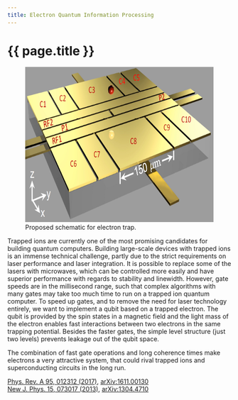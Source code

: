 ```yaml
---
title: Electron Quantum Information Processing
---
```


# {{ page.title }}

<figure>
    <img src="/research/electron-trap/Trap.png" alt="Electron trap" height="350" />
    <figcaption>
        Proposed schematic for electron trap.
    </figcaption>
</figure>

Trapped ions are currently one of the most promising candidates for
building quantum computers. Building large-scale devices with trapped
ions is an immense technical challenge, partly due to the strict
requirements on laser performance and laser integration. It is possible
to replace some of the lasers with microwaves, which can be controlled
more easily and have superior performance with regards to stability and
linewidth. However, gate speeds are in the millisecond range, such that
complex algorithms with many gates may take too much time to run on a
trapped ion quantum computer.
To speed up gates, and to remove the need for laser technology entirely,
we want to implement a qubit based on a trapped electron. The qubit is
provided by the spin states in a magnetic field and the light mass of
the electron enables fast interactions between two electrons in the same
trapping potential. Besides the faster gates, the simple level structure
(just two levels) prevents leakage out of the qubit space.

The combination of fast gate operations and long coherence times make
electrons a very attractive system, that could rival trapped ions and
superconducting circuits in the long run.

[Phys. Rev. A 95, 012312 (2017)](https://journals.aps.org/pra/abstract/10.1103/PhysRevA.95.012312), [arXiv:1611.00130](https://arxiv.org/abs/1611.00130)  
[New J. Phys. 15, 073017 (2013)](https://iopscience.iop.org/1367-2630/15/7/073017/), [arXiv:1304.4710](https://arxiv.org/abs/1304.4710)  
